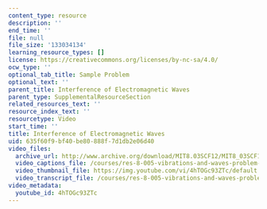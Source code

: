 ```yaml
---
content_type: resource
description: ''
end_time: ''
file: null
file_size: '133034134'
learning_resource_types: []
license: https://creativecommons.org/licenses/by-nc-sa/4.0/
ocw_type: ''
optional_tab_title: Sample Problem
optional_text: ''
parent_title: Interference of Electromagnetic Waves
parent_type: SupplementalResourceSection
related_resources_text: ''
resource_index_text: ''
resourcetype: Video
start_time: ''
title: Interference of Electromagnetic Waves
uid: 635f60f9-bf40-be80-888f-7d1db2e06d40
video_files:
  archive_url: http://www.archive.org/download/MIT8.03SCF12/MIT8_03SCF12_ses10_300k.mp4
  video_captions_file: /courses/res-8-005-vibrations-and-waves-problem-solving-fall-2012/14c2f177705a521c856fd9d535252e4b_4hTOGc93ZTc.vtt
  video_thumbnail_file: https://img.youtube.com/vi/4hTOGc93ZTc/default.jpg
  video_transcript_file: /courses/res-8-005-vibrations-and-waves-problem-solving-fall-2012/1a418b618ed2b33bb3070695e593cf4c_4hTOGc93ZTc.pdf
video_metadata:
  youtube_id: 4hTOGc93ZTc
---
```

